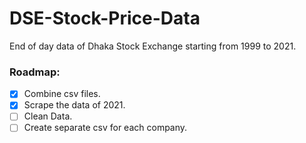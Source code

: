 # DSE-Stock-Price-Data
End of day data of Dhaka Stock Exchange starting from 1999 to 2021.

### Roadmap:    
- [x] Combine csv files.    
- [x] Scrape the data of 2021.
- [ ] Clean Data.
- [ ] Create separate csv for each company.
